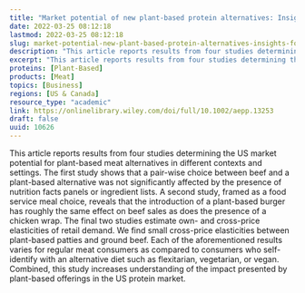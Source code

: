 ```yaml
---
title: "Market potential of new plant-based protein alternatives: Insights from four US consumer experiments"
date: 2022-03-25 08:12:18
lastmod: 2022-03-25 08:12:18
slug: market-potential-new-plant-based-protein-alternatives-insights-four-us-consumer
description: "This article reports results from four studies determining the US market potential for plant-based meat alternatives in different contexts and settings. The first study shows that a pair-wise choice between beef and a plant-based alternative was not significantly affected by the presence of nutrition facts panels or ingredient lists. A second study, framed as a food service meal choice, reveals that the introduction of a plant-based burger has roughly the same effect on beef sales as does the presence of a chicken wrap."
excerpt: "This article reports results from four studies determining the US market potential for plant-based meat alternatives in different contexts and settings. The first study shows that a pair-wise choice between beef and a plant-based alternative was not significantly affected by the presence of nutrition facts panels or ingredient lists. A second study, framed as a food service meal choice, reveals that the introduction of a plant-based burger has roughly the same effect on beef sales as does the presence of a chicken wrap."
proteins: [Plant-Based]
products: [Meat]
topics: [Business]
regions: [US & Canada]
resource_type: "academic"
link: https://onlinelibrary.wiley.com/doi/full/10.1002/aepp.13253
draft: false
uuid: 10626
---
```

This article reports results from four studies determining the US market
potential for plant-based meat alternatives in different contexts and
settings. The first study shows that a pair-wise choice between beef and
a plant-based alternative was not significantly affected by the presence
of nutrition facts panels or ingredient lists. A second study, framed as
a food service meal choice, reveals that the introduction of a
plant-based burger has roughly the same effect on beef sales as does the
presence of a chicken wrap. The final two studies estimate own- and
cross-price elasticities of retail demand. We find small cross-price
elasticities between plant-based patties and ground beef. Each of the
aforementioned results varies for regular meat consumers as compared to
consumers who self-identify with an alternative diet such as
flexitarian, vegetarian, or vegan. Combined, this study increases
understanding of the impact presented by plant-based offerings in the US
protein market.
